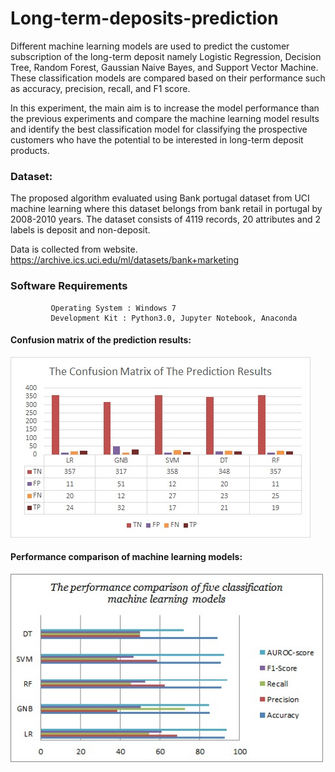 # Long-term-deposits-prediction
 Different machine learning models are used to predict the customer subscription of the long-term deposit namely Logistic Regression, Decision Tree, Random Forest, Gaussian Naive Bayes, and Support Vector Machine. These classification models are compared based on their performance such as accuracy, precision, recall, and F1 score.
 
 In this experiment, the main aim is to increase the model performance than the previous experiments and compare the machine learning model results and identify the best classification model for classifying the prospective customers who have the potential to be interested in long-term deposit products.
 
### Dataset:
 
 The proposed algorithm evaluated using Bank portugal dataset from UCI machine learning where this dataset belongs from bank retail in portugal by 2008-2010 years.
 The dataset consists of 4119 records, 20 attributes and 2 labels is deposit and non-deposit.
   
 Data is collected from website.
https://archive.ics.uci.edu/ml/datasets/bank+marketing

### Software Requirements          
             Operating System : Windows 7
             Development Kit : Python3.0, Jupyter Notebook, Anaconda

#### Confusion matrix of the prediction results:

![alt text here](predictionAnalysis/image1.jpg )

#### Performance comparison of machine learning models:
  <img width="500"  src="predictionAnalysis/image2.jpg">



             
             

